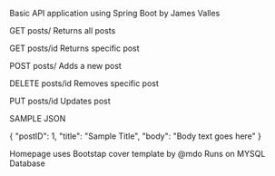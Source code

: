 Basic API application using Spring Boot
by James Valles

GET posts/
Returns all posts

GET posts/id 
Returns specific post

POST posts/ 
Adds a new post

DELETE posts/id 
Removes specific post

PUT posts/id 
Updates post

SAMPLE JSON

{
"postID": 1,
"title": "Sample Title",
"body": "Body text goes here"
}

Homepage uses Bootstap cover template by @mdo
Runs on MYSQL Database